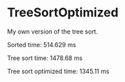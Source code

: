 # TreeSortOptimized
My own version of the tree sort.

Sorted time: 514.629 ms

Tree sort time: 1478.68 ms

Tree sort optimized time: 1345.11 ms

